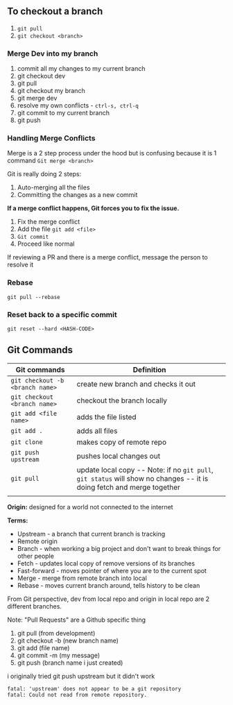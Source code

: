 ## To checkout a branch

1. `git pull` 
2. `git checkout <branch>`

### Merge Dev into my branch 

1. commit all my changes to my current branch 
2. git checkout dev 
3. git pull 
4. git checkout my branch 
5. git merge dev 
6. resolve my own conflicts - `ctrl-s, ctrl-q`
7. git commit to my current branch 
8. git push 

### Handling Merge Conflicts 
Merge is  a 2 step process under the hood but is confusing because it is 1 command
`Git merge <branch>`

Git is really doing 2 steps: 
1. Auto-merging all the files 
2. Committing the changes as a new commit 

**If a merge conflict happens, Git forces you to fix the issue.** 
1. Fix the merge conflict 
2. Add the file `git add <file>`
3. `Git commit`
4. Proceed like normal 

If reviewing a PR and there is a merge conflict, message the person to resolve it 

### Rebase 
`git pull --rebase`

### Reset back to a specific commit 
`git reset --hard <HASH-CODE>`



## Git Commands

| Git commands                    | Definition                                                                                                             |
| ------------------------------- | ---------------------------------------------------------------------------------------------------------------------- |
| `git checkout -b <branch name>` | create new branch and checks it out                                                                                    |
| `git checkout <branch name>`    | checkout the branch locally                                                                                            |
| `git add <file name>`           | adds the file listed                                                                                                   |
| `git add .`                     | adds all files                                                                                                         |
| `git clone`                     | makes copy of remote repo                                                                                              |
| `git push upstream`             | pushes local changes out                                                                                               |
| `git pull`                      | update local copy -- Note: if no `git pull`, `git status` will show no changes -- it is doing fetch and merge together |
|                                 |                                                                                                                        |

**Origin:** designed for a world not connected to the internet 

**Terms:** 
- Upstream - a branch that current branch is tracking 
- Remote origin  
- Branch - when working a big project and don't want to break things for other people 
- Fetch - updates local copy of remove versions of its branches 
- Fast-forward - moves pointer of where you are to the current spot 
- Merge - merge from remote branch into local 
- Rebase - moves current branch around, tells history to be clean 

From Git perspective, dev from local repo and origin in local repo are 2 different branches. 


Note: "Pull Requests" are a Github specific thing 

1. git pull (from development)
2. git checkout -b (new branch name)
3. git add (file name)
4. git commit -m (my message)
5. git push (branch name i just created)

i originally tried git push upstream but it didn't work 
```
fatal: 'upstream' does not appear to be a git repository
fatal: Could not read from remote repository.
```